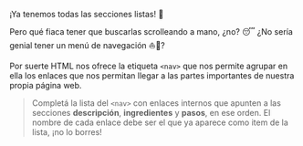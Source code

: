 ¡Ya tenemos todas las secciones listas! :tada: 

Pero qué fiaca tener que buscarlas scrolleando a mano, ¿no? :sleeping: ¿No sería genial tener un menú de navegación :boat::ocean:? 

Por suerte HTML nos ofrece la etiqueta `<nav>` que nos permite agrupar en ella los enlaces que nos permitan llegar a las partes importantes de nuestra propia página web.

> Completá la lista del `<nav>` con enlaces internos que apunten a las secciones **descripción**, **ingredientes** y **pasos**, en ese orden. El nombre de cada enlace debe ser el que ya aparece como item de la lista, ¡no lo borres!

